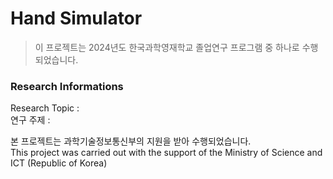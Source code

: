 # Hand Simulator

> 이 프로젝트는 2024년도 한국과학영재학교 졸업연구 프로그램 중 하나로 수행되었습니다.

### Research Informations
Research Topic :    
연구 주제 :    

본 프로젝트는 과학기술정보통신부의 지원을 받아 수행되었습니다.     
This project was carried out with the support of the Ministry of Science and ICT (Republic of Korea)

